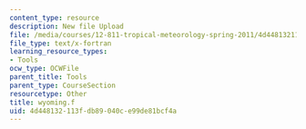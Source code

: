 ```yaml
---
content_type: resource
description: New file Upload
file: /media/courses/12-811-tropical-meteorology-spring-2011/4d448132113fdb89040ce99de81bcf4a_wyoming.f
file_type: text/x-fortran
learning_resource_types:
- Tools
ocw_type: OCWFile
parent_title: Tools
parent_type: CourseSection
resourcetype: Other
title: wyoming.f
uid: 4d448132-113f-db89-040c-e99de81bcf4a
---
```

